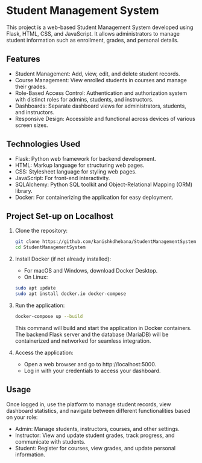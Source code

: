 # Student Management System

This project is a web-based Student Management System developed using Flask, HTML, CSS, and JavaScript. It allows administrators to manage student information such as enrollment, grades, and personal details.

## Features

- Student Management: Add, view, edit, and delete student records.
- Course Management: View enrolled students in courses and manage their grades.
- Role-Based Access Control: Authentication and authorization system with distinct roles for admins, students, and instructors.
- Dashboards: Separate dashboard views for administrators, students, and instructors.
- Responsive Design: Accessible and functional across devices of various screen sizes.

## Technologies Used

- Flask: Python web framework for backend development.
- HTML: Markup language for structuring web pages.
- CSS: Stylesheet language for styling web pages.
- JavaScript: For front-end interactivity.
- SQLAlchemy: Python SQL toolkit and Object-Relational Mapping (ORM) library.
- Docker: For containerizing the application for easy deployment.

## Project Set-up on Localhost

1. Clone the repository:
   ```bash
   git clone https://github.com/kanishkdhebana/StudentManagementSystem
   cd StudentManagementSystem
   ```

2. Install Docker (if not already installed):

   - For macOS and Windows, download Docker Desktop.
   - On Linux:
   
   ```bash
   sudo apt update
   sudo apt install docker.io docker-compose

   ```

3. Run the application:
    ```bash
    docker-compose up --build
    ```

    This command will build and start the application in Docker containers. The backend Flask server and the database (MariaDB) will be containerized and networked for seamless integration.

4. Access the application:

   - Open a web browser and go to http://localhost:5000.
   - Log in with your credentials to access your dashboard.

## Usage

Once logged in, use the platform to manage student records, view dashboard statistics, and navigate between different functionalities based on your role:
- Admin: Manage students, instructors, courses, and other settings.
- Instructor: View and update student grades, track progress, and communicate with students.
- Student: Register for courses, view grades, and update personal information.
